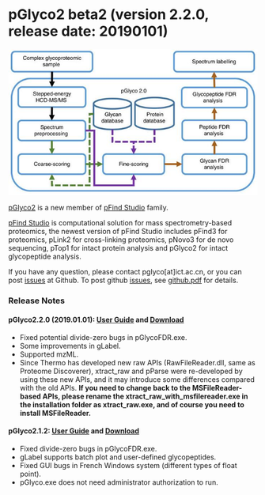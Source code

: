 # pGlyco2 beta2 (version 2.2.0, release date: 20190101)

![pGlyco2 workflow](https://github.com/pFindStudio/pGlyco2/blob/master/image/pGlyco2Flow.jpg)

[pGlyco2](http://pfind.ict.ac.cn/software/pGlyco) is a new member of [pFind Studio](http://pfind.ict.ac.cn) family. 

[pFind Studio](http://pfind.ict.ac.cn) is computational solution for mass spectrometry-based proteomics, the newest version of pFind Studio includes pFind3 for proteomics, pLink2 for cross-linking proteomics, pNovo3 for de novo sequencing, pTop1 for intact protein analysis and pGlyco2 for intact glycopeptide analysis. 

If you have any question, please contact pglyco[at]ict.ac.cn, or you can post [issues](https://github.com/pFindStudio/pGlyco2/issues) at Github. To post github [issues](https://github.com/pFindStudio/pGlyco2/issues), see [github.pdf](http://pfind.ict.ac.cn/file/github.pdf) for details.

### Release Notes ###

#### pGlyco2.2.0 (2019.01.01): [User Guide](http://pfind.ict.ac.cn/software/pGlyco/pGlyco2%20User%20Guide.pdf) and [Download](http://pfind.ict.ac.cn/download/pGlyco/pGlycoSetup.exe) ####
* Fixed potential divide-zero bugs in pGlycoFDR.exe.
* Some improvements in gLabel.
* Supported mzML.
* Since Thermo has developed new raw APIs (RawFileReader.dll, same as Proteome Discoverer), xtract_raw and pParse were re-developed by using these new APIs, and it may introduce some differences compared with the old APIs. **If you need to change back to the MSFileReader-based APIs, please rename the xtract_raw_with_msfilereader.exe in the installation folder as xtract_raw.exe, and of course you need to install MSFileReader.**

#### pGlyco2.1.2: [User Guide](http://pfind.ict.ac.cn/software/pGlyco/pGlyco2.1.2%20User%20Guide.pdf) and [Download](http://pfind.ict.ac.cn/download/pGlyco/pGlyco2.1.2.exe) ####
* Fixed divide-zero bugs in pGlycoFDR.exe.
* gLabel supports batch plot and user-defined glycopeptides.
* Fixed GUI bugs in French Windows system (different types of float point).
* pGlyco.exe does not need administrator authorization to run.
